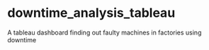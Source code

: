 # downtime_analysis_tableau
A tableau dashboard finding out faulty machines in factories using downtime
